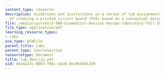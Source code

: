 ```yaml
---
content_type: resource
description: Guidelines and instructions on a series of lab assignments on the process
  of creating a printed circuit board (PCB) based on a conceptual design.
file: /media/courses/2-996-biomedical-devices-design-laboratory-fall-2007/94a4a13c0803f06c1e20bec9b4b012b0_lab_descrip.pdf
file_type: application/pdf
learning_resource_types:
- Labs
ocw_type: OCWFile
parent_title: Labs
parent_type: CourseSection
resourcetype: Document
title: lab_descrip.pdf
uid: 94a4a13c-0803-f06c-1e20-bec9b4b012b0
---
```


